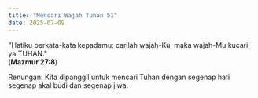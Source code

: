 ```yaml
---
title: "Mencari Wajah Tuhan 51"
date: 2025-07-09
---
```


"Hatiku berkata-kata kepadamu: carilah wajah-Ku, maka wajah-Mu kucari, ya TUHAN."  
(**Mazmur 27:8**)

Renungan: Kita dipanggil untuk mencari Tuhan dengan segenap hati segenap akal budi dan segenap jiwa.

